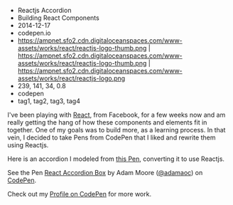 * Reactjs Accordion
* Building React Components
* 2014-12-17
* codepen.io
* https://ampnet.sfo2.cdn.digitaloceanspaces.com/www-assets/works/react/reactjs-logo-thumb.png | https://ampnet.sfo2.cdn.digitaloceanspaces.com/www-assets/works/react/reactjs-logo-thumb.png | https://ampnet.sfo2.cdn.digitaloceanspaces.com/www-assets/works/react/reactjs-logo.png
* 239, 141, 34, 0.8
* codepen
* tag1, tag2, tag3, tag4

I've been playing with [React](http://facebook.github.io/react/index.html), from Facebook, for a few weeks now and am really getting the hang of how these components and elements fit in together. One of my goals was to build more, as a learning process. In that vein, I decided to take Pens from CodePen that I liked and rewrite them using Reactjs. 

Here is an accordion I modeled from [this Pen](http://codepen.io/trevorlang/pen/EaKYjN ), converting it to use Reactjs.

<p data-height="468" data-theme-id="0" data-slug-hash="wBGGQv" data-default-tab="result" data-user="adamaoc" class='codepen'>See the Pen <a href='http://codepen.io/adamaoc/pen/wBGGQv/'>React Accordion Box</a> by Adam Moore (<a href='http://codepen.io/adamaoc'>@adamaoc</a>) on <a href='http://codepen.io'>CodePen</a>.</p>
<script async src="//assets.codepen.io/assets/embed/ei.js"></script>

Check out my [Profile on CodePen](http://codepen.io/adamaoc/) for more work.